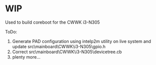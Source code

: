 # WIP

Used to build coreboot for the CWWK i3-N305

ToDo:
1. Generate PAD configuration using intelp2m utility on live system and update src\mainboard\CWWK\i3-N305\gpio.h
1. Correct src\mainboard\CWWK\i3-N305\devicetree.cb
1. plenty more...